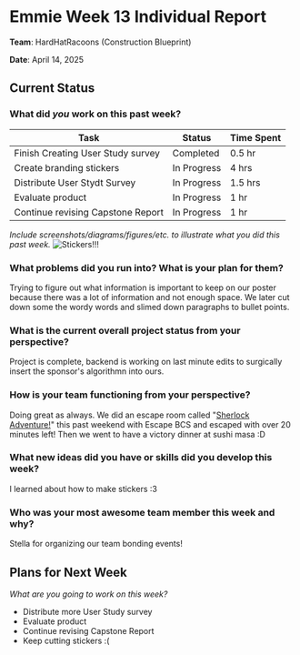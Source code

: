 # Emmie Week 13 Individual Report

**Team**: HardHatRacoons (Construction Blueprint)

**Date**: April 14, 2025

## Current Status

### What did _you_ work on this past week?

| Task                              | Status      | Time Spent |
| --------------------------------- | ----------- | ---------- |
| Finish Creating User Study survey | Completed   | 0.5 hr     |
| Create branding stickers          | In Progress | 4 hrs      |
| Distribute User Stydt Survey      | In Progress | 1.5 hrs    |
| Evaluate product                  | In Progress | 1 hr       |
| Continue revising Capstone Report | In Progress | 1 hr       |

_Include screenshots/diagrams/figures/etc. to illustrate what you did this past week._
![Stickers!!!](images/emmie-stickers.jpg)

### What problems did you run into? What is your plan for them?
Trying to figure out what information is important to keep on our poster because there was a lot of information and not enough space.
We later cut down some the wordy words and slimed down paragraphs to bullet points.

### What is the current overall project status from your perspective?
Project is complete, backend is working on last minute edits to surgically insert the sponsor's algorithmn into ours.

### How is your team functioning from your perspective?
Doing great as always. We did an escape room called "[Sherlock Adventure!](https://www-1551q.bookeo.com/bookeo/b_escaperoombcs_start.html?ctlsrc2=YP3gCl504AfjCvUX8r1qsJ892SPS80piVsnD+N2wW4o%3D&src=02a&type=415517HNN4E16838E577B7)" this past weekend with Escape BCS and escaped with over 20 minutes left! Then we went to have a victory dinner at sushi masa :D

### What new ideas did you have or skills did you develop this week?
I learned about how to make stickers :3

### Who was your most awesome team member this week and why?
Stella for organizing our team bonding events!

## Plans for Next Week

_What are you going to work on this week?_

- Distribute more User Study survey
- Evaluate product
- Continue revising Capstone Report
- Keep cutting stickers :\(
